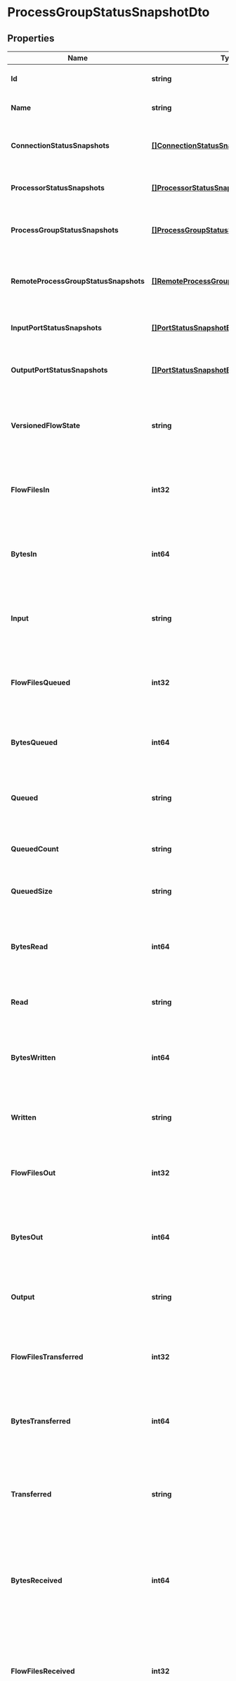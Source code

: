 # ProcessGroupStatusSnapshotDto

## Properties
Name | Type | Description | Notes
------------ | ------------- | ------------- | -------------
**Id** | **string** | The id of the process group. | [optional] [default to null]
**Name** | **string** | The name of this process group. | [optional] [default to null]
**ConnectionStatusSnapshots** | [**[]ConnectionStatusSnapshotEntity**](ConnectionStatusSnapshotEntity.md) | The status of all connections in the process group. | [optional] [default to null]
**ProcessorStatusSnapshots** | [**[]ProcessorStatusSnapshotEntity**](ProcessorStatusSnapshotEntity.md) | The status of all processors in the process group. | [optional] [default to null]
**ProcessGroupStatusSnapshots** | [**[]ProcessGroupStatusSnapshotEntity**](ProcessGroupStatusSnapshotEntity.md) | The status of all process groups in the process group. | [optional] [default to null]
**RemoteProcessGroupStatusSnapshots** | [**[]RemoteProcessGroupStatusSnapshotEntity**](RemoteProcessGroupStatusSnapshotEntity.md) | The status of all remote process groups in the process group. | [optional] [default to null]
**InputPortStatusSnapshots** | [**[]PortStatusSnapshotEntity**](PortStatusSnapshotEntity.md) | The status of all input ports in the process group. | [optional] [default to null]
**OutputPortStatusSnapshots** | [**[]PortStatusSnapshotEntity**](PortStatusSnapshotEntity.md) | The status of all output ports in the process group. | [optional] [default to null]
**VersionedFlowState** | **string** | The current state of the Process Group, as it relates to the Versioned Flow | [optional] [default to null]
**FlowFilesIn** | **int32** | The number of FlowFiles that have come into this ProcessGroup in the last 5 minutes | [optional] [default to null]
**BytesIn** | **int64** | The number of bytes that have come into this ProcessGroup in the last 5 minutes | [optional] [default to null]
**Input** | **string** | The input count/size for the process group in the last 5 minutes (pretty printed). | [optional] [default to null]
**FlowFilesQueued** | **int32** | The number of FlowFiles that are queued up in this ProcessGroup right now | [optional] [default to null]
**BytesQueued** | **int64** | The number of bytes that are queued up in this ProcessGroup right now | [optional] [default to null]
**Queued** | **string** | The count/size that is queued in the the process group. | [optional] [default to null]
**QueuedCount** | **string** | The count that is queued for the process group. | [optional] [default to null]
**QueuedSize** | **string** | The size that is queued for the process group. | [optional] [default to null]
**BytesRead** | **int64** | The number of bytes read by components in this ProcessGroup in the last 5 minutes | [optional] [default to null]
**Read** | **string** | The number of bytes read in the last 5 minutes. | [optional] [default to null]
**BytesWritten** | **int64** | The number of bytes written by components in this ProcessGroup in the last 5 minutes | [optional] [default to null]
**Written** | **string** | The number of bytes written in the last 5 minutes. | [optional] [default to null]
**FlowFilesOut** | **int32** | The number of FlowFiles transferred out of this ProcessGroup in the last 5 minutes | [optional] [default to null]
**BytesOut** | **int64** | The number of bytes transferred out of this ProcessGroup in the last 5 minutes | [optional] [default to null]
**Output** | **string** | The output count/size for the process group in the last 5 minutes. | [optional] [default to null]
**FlowFilesTransferred** | **int32** | The number of FlowFiles transferred in this ProcessGroup in the last 5 minutes | [optional] [default to null]
**BytesTransferred** | **int64** | The number of bytes transferred in this ProcessGroup in the last 5 minutes | [optional] [default to null]
**Transferred** | **string** | The count/size transferred to/from queues in the process group in the last 5 minutes. | [optional] [default to null]
**BytesReceived** | **int64** | The number of bytes received from external sources by components within this ProcessGroup in the last 5 minutes | [optional] [default to null]
**FlowFilesReceived** | **int32** | The number of FlowFiles received from external sources by components within this ProcessGroup in the last 5 minutes | [optional] [default to null]
**Received** | **string** | The count/size sent to the process group in the last 5 minutes. | [optional] [default to null]
**BytesSent** | **int64** | The number of bytes sent to an external sink by components within this ProcessGroup in the last 5 minutes | [optional] [default to null]
**FlowFilesSent** | **int32** | The number of FlowFiles sent to an external sink by components within this ProcessGroup in the last 5 minutes | [optional] [default to null]
**Sent** | **string** | The count/size sent from this process group in the last 5 minutes. | [optional] [default to null]
**ActiveThreadCount** | **int32** | The active thread count for this process group. | [optional] [default to null]
**TerminatedThreadCount** | **int32** | The number of threads currently terminated for the process group. | [optional] [default to null]
**ProcessingNanos** | **int64** |  | [optional] [default to null]

[[Back to Model list]](../README.md#documentation-for-models) [[Back to API list]](../README.md#documentation-for-api-endpoints) [[Back to README]](../README.md)


